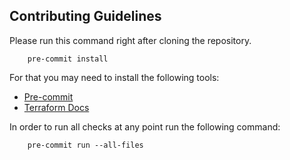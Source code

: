 ## Contributing Guidelines

Please run this command right after cloning the repository.

        pre-commit install

For that you may need to install the following tools:

- [Pre-commit](https://pre-commit.com/)
- [Terraform Docs](https://terraform-docs.io/)

In order to run all checks at any point run the following command:

        pre-commit run --all-files
